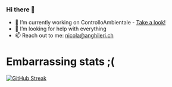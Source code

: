 ### Hi there 👋

- 🔭 I’m currently working on ControlloAmbientale - [Take a look!](https://github.com/SpadeaLorenzo/ControlloAmbientale)
- 🤔 I’m looking for help with everything
- 📫 Reach out to me: nicola@anghileri.ch


# Embarrassing stats ;(
[![GitHub Streak](http://github-readme-streak-stats.herokuapp.com?user=nicolaanghileri&theme=monokai&hide_border=true&date_format=%5BY.%5Dn.j)](https://git.io/streak-stats)

